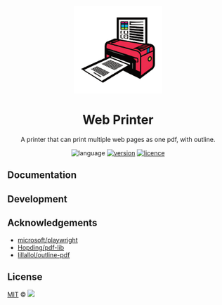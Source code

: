 <br>

<p align="center">
  <img src="assets/printer@256.png" style="width:200px;" />
</p>

<h1 align="center">Web Printer</h1>

<p align="center">
A printer that can print multiple web pages as one pdf, with outline.
</p>

<p align="center">
  <img src="https://img.shields.io/badge/TypeScript-blue" alt="language">
  <a href="https://www.npmjs.com/package/@web-printer/core"><img src="https://img.shields.io/badge/v0.1.0-EE2C50" alt="version"></a>
  <a href="./LICENSE"><img src="https://img.shields.io/badge/MIT-yellow" alt="licence"></a>
</p>

## Documentation

## Development

## Acknowledgements

- [microsoft/playwright](https://github.com/microsoft/playwright)
- [Hopding/pdf-lib](https://github.com/Hopding/pdf-lib)
- [lillallol/outline-pdf](https://github.com/lillallol/outline-pdf)
## License

<a href="./LICENSE">MIT</a> <span>©</span> <a href="https://github.com/ourongxing"><img width=15 src="https://avatars.githubusercontent.com/u/48356807?v=4"></a>
